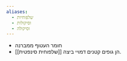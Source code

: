 ```yaml
---
aliases:
  - שלפוחיות
  - וסיקולות
  - וסיקולה
---
```

- חומר העטוף ממברנה
- [[שלפוחית סינפטית]] הן גופים קטנים דמויי ביצה.